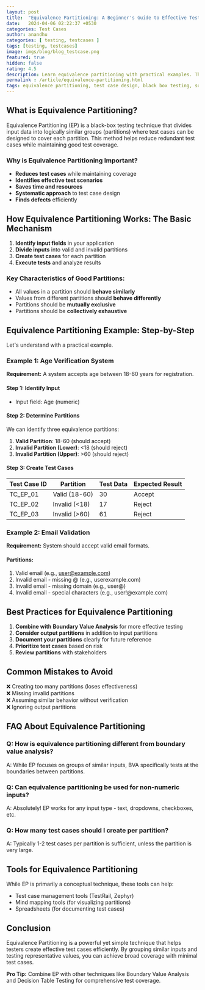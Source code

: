 ```yaml
---
layout: post
title:  "Equivalence Partitioning: A Beginner's Guide to Effective Test Case Design"
date:   2024-04-06 02:22:37 +0530
categories: Test Cases
author: anandhu
categories: [ testing, testcases ]
tags: [testing, testcases]
image: imgs/blog/blog_testcase.png
featured: true
hidden: false
rating: 4.5
description: Learn equivalence partitioning with practical examples. This beginner's guide explains the test design technique, its benefits, and how to apply it with real-world scenarios.
permalink : /article/equivalence-partitioning.html
tags: equivalence partitioning, test case design, black box testing, software testing techniques, test case examples, QA testing methods, input partitioning
---
```



## What is Equivalence Partitioning?

Equivalence Partitioning (EP) is a black-box testing technique that divides input data into logically similar groups (partitions) where test cases can be designed to cover each partition. This method helps reduce redundant test cases while maintaining good test coverage.

### Why is Equivalence Partitioning Important?
- **Reduces test cases** while maintaining coverage
- **Identifies effective test scenarios**
- **Saves time and resources**
- **Systematic approach** to test case design
- **Finds defects** efficiently

## How Equivalence Partitioning Works: The Basic Mechanism

1. **Identify input fields** in your application
2. **Divide inputs** into valid and invalid partitions
3. **Create test cases** for each partition
4. **Execute tests** and analyze results

### Key Characteristics of Good Partitions:
- All values in a partition should **behave similarly**
- Values from different partitions should **behave differently**
- Partitions should be **mutually exclusive**
- Partitions should be **collectively exhaustive**

## Equivalence Partitioning Example: Step-by-Step

Let's understand with a practical example.

### Example 1: Age Verification System
**Requirement:** A system accepts age between 18-60 years for registration.

#### Step 1: Identify Input
- Input field: Age (numeric)

#### Step 2: Determine Partitions
We can identify three equivalence partitions:

1. **Valid Partition**: 18-60 (should accept)
2. **Invalid Partition (Lower)**: <18 (should reject)
3. **Invalid Partition (Upper)**: >60 (should reject)

#### Step 3: Create Test Cases
| Test Case ID | Partition       | Test Data | Expected Result |
|--------------|-----------------|-----------|------------------|
| TC_EP_01     | Valid (18-60)   | 30        | Accept           |
| TC_EP_02     | Invalid (<18)   | 17        | Reject           |
| TC_EP_03     | Invalid (>60)   | 61        | Reject           |

### Example 2: Email Validation
**Requirement:** System should accept valid email formats.

#### Partitions:
1. Valid email (e.g., user@example.com)
2. Invalid email - missing @ (e.g., userexample.com)
3. Invalid email - missing domain (e.g., user@)
4. Invalid email - special characters (e.g., user!@example.com)

## Best Practices for Equivalence Partitioning

1. **Combine with Boundary Value Analysis** for more effective testing
2. **Consider output partitions** in addition to input partitions
3. **Document your partitions** clearly for future reference
4. **Prioritize test cases** based on risk
5. **Review partitions** with stakeholders

## Common Mistakes to Avoid

❌ Creating too many partitions (loses effectiveness)  
❌ Missing invalid partitions  
❌ Assuming similar behavior without verification  
❌ Ignoring output partitions  

## FAQ About Equivalence Partitioning

### Q: How is equivalence partitioning different from boundary value analysis?
A: While EP focuses on groups of similar inputs, BVA specifically tests at the boundaries between partitions.

### Q: Can equivalence partitioning be used for non-numeric inputs?
A: Absolutely! EP works for any input type - text, dropdowns, checkboxes, etc.

### Q: How many test cases should I create per partition?
A: Typically 1-2 test cases per partition is sufficient, unless the partition is very large.

## Tools for Equivalence Partitioning

While EP is primarily a conceptual technique, these tools can help:
- Test case management tools (TestRail, Zephyr)
- Mind mapping tools (for visualizing partitions)
- Spreadsheets (for documenting test cases)

## Conclusion

Equivalence Partitioning is a powerful yet simple technique that helps testers create effective test cases efficiently. By grouping similar inputs and testing representative values, you can achieve broad coverage with minimal test cases. 

**Pro Tip:** Combine EP with other techniques like Boundary Value Analysis and Decision Table Testing for comprehensive test coverage.
